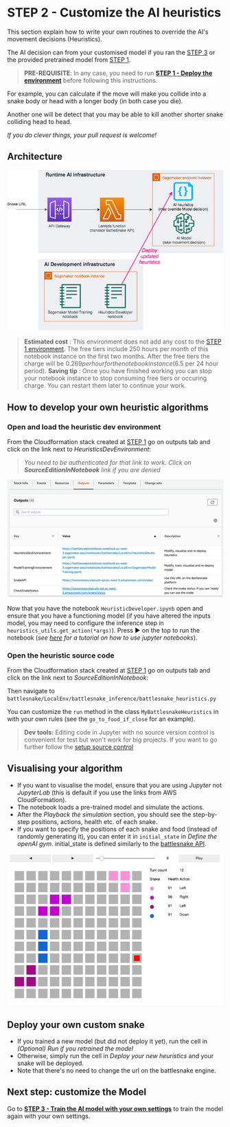 # STEP 2 - Customize the AI heuristics

This section explain how to write your own routines to override the AI's movement decisions (Heuristics).

The AI decision can from your customised model if you ran the [STEP 3](TrainModelAndDeploy.md) or the provided pretrained model from [STEP 1](DeployTheAIEndpoint.md).

> __PRE-REQUISITE__: In any case, you need to run __[STEP 1 - Deploy the environment](DeployTheAIEndpoint.md)__ before following this instructions.

For example, you can calculate if the move will make you collide into a snake body or head with a longer body (in both case you die).

Another one will be detect that you may be able to kill another shorter snake colliding head to head.

_If you do clever things, your pull request is welcome!_

## Architecture

![Heuristic Dev Architecture](images/ArchitectureSagemakerBattleSnakeHeuristics.png "Heuristic Dev Architecture")

> __Estimated cost__ : This environment does not add any cost to the [STEP 1 environment](DeployTheAIEndpoint.md). The free tiers include 250 hours per month of this notebook instance on the first two months.
> After the free tiers the charge will be $0.269 per hour for the notebook instance ($6.5 per 24 hour period).
> __Saving tip__ : Once you have finished working you can stop your notebook instance to stop consuming free tiers or occuring charge. You can restart them later to continue your work.

## How to develop your own heuristic algorithms

### Open and load the heuristic dev environment

From the Cloudformation stack created at [STEP 1](DeployTheAIEndpoint.md) go on outputs tab and click on the link next to _HeuristicsDevEnvironment_:

> _You need to be authenticated for that link to work. Click on __SourceEditionInNotebook__ link if you are denied_

![Output tab](images/outputs.png "Output tab")

Now that you have the notebook `HeuristicDeveloper.ipynb` open and ensure that you have a functioning model (if you have altered the inputs model, you may need to configure the inference step in `heuristics_utils.get_action(*args)`). Press ► on the top to run the notebook (_see [here](https://www.youtube.com/watch?v=7wfPqAyYADY) for a tutorial on how to use jupyter notebooks_).

### Open the heuristic source code

From the Cloudformation stack created at [STEP 1](DeployTheAIEndpoint.md) go on outputs tab and click on the link next to _SourceEditionInNotebook_:

Then navigate to `battlesnake/LocalEnv/battlesnake_inference/battlesnake_heuristics.py`

You can customize the `run` method in the class `MyBattlesnakeHeuristics` in  with your own rules (see the `go_to_food_if_close` for an example). 

> __Dev tools:__ Editing code in Jupyter with no source version control is convenient for test but won't work for big projects. If you want to go further follow the [setup source control](SetupSourceControl.md)

## Visualising your algorithm

- If you want to visualise the model, ensure that you are using *Jupyter* not *JupyterLab* (this is default if you use the links from AWS CloudFormation).
- The notebook loads a pre-trained model and simulate the actions.
- After the *Playback the simulation* section, you should see the step-by-step positions, actions, health etc. of each snake.
- If you want to specify the positions of each snake and food (instead of randomly generating it), you can enter it in `initial_state` in *Define the openAI gym*. initial_state is defined similarly to the [battlesnake API](https://docs.battlesnake.com/snake-api).

![Visualization](images/VisualizingHeuristics.png "Visualise the heuristics")

## Deploy your own custom snake

- If you trained a new model (but did not deploy it yet), run the cell in *(Optional) Run if you retrained the model*
- Otherwise, simply run the cell in *Deploy your new heuristics* and your snake will be deployed.
- Note that there's no need to change the url on the battlesnake engine.

## Next step: customize the Model

Go to __[STEP 3 - Train the AI model with your own settings](TrainModelAndDeploy.md)__ to train the model again with your own settings.
